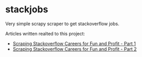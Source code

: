 # stackjobs
Very simple scrapy scraper to get stackoverflow jobs.

Articles written realted to this project: 

- [Scraping Stackoverflow Careers for Fun and Profit - Part 1](http://littlebigtomatoes.com/2016/07/scraping-stackoverflow-careers-for-fun-and-profit/)
- [Scraping Stackoverflow Careers for Fun and Profit - Part 2](http://littlebigtomatoes.com/2016/08/scraping-stackoverflow-careers-for-fun-and-profit-part-2/)

